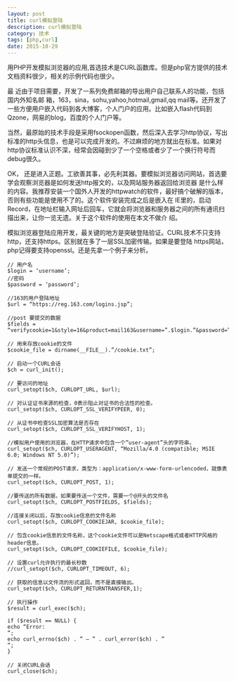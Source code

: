```yaml
---
layout: post
title: curl模拟登陆
description: curl模拟登陆
category: 技术
tags: [php,curl]
date: 2015-10-29
---
```


用PHP开发模拟浏览器的应用,首选技术是CURL函数库。但是php官方提供的技术文档资料很少，相关的示例代码也很少。

最 近由于项目需要，开发了一系列免费邮箱的导出用户自己联系人的功能，包括国内外知名邮 箱，163，sina，sohu,yahoo,hotmail,gmail,qq mail等。还开发了一些方便用户嵌入代码到各大博客，个人门户的应用。比如嵌入flash代码到Qzone，网易的blog，百度的个人门户等。

当然，最原始的技术手段是采用fsockopen函数，然后深入去学习http协议，写出标准的http头信息，也是可以完成开发的。不过麻烦的地方就出在标准。如果对http协议标准认识不深，经常会因碰到少了一个空格或者少了一个换行符号而debug很久。

OK， 还是进入正题。工欲善其事，必先利其器。要模拟浏览器访问网站，首选要学会观察浏览器是如何发送http报文的，以及网站服务器返回给浏览器 是什么样的内容。我推荐安装一个国外人开发的httpwatch的软件，最好搞个破解的版本，否则有些功能是使用不了的。这个软件安装完成之后是嵌入在 IE里的，启动Record，在地址栏输入网址后回车，它就会将浏览器和服务器之间的所有通讯扫描出来，让你一览无遗。关于这个软件的使用在本文不做介 绍。

模拟浏览器登陆应用开发，最关键的地方是突破登陆验证。CURL技术不只支持http，还支持https。区别就在多了一层SSL加密传输。如果是要登陆 https网站，php记得要支持openssl。还是先拿一个例子来分析。

    // 用户名
    $login = ‘username’;
    //密码
    $password = ‘password’;

    //163的用户登陆地址
    $url = “https://reg.163.com/logins.jsp”;

    //post 要提交的数据
    $fields = “verifycookie=1&style=16&product=mail163&username=”.$login.”&password=”.$password.”&selType=jy&remUser=&secure=on&%B5%C7%C2%BC%D3%CA%CF%E4=%B5%C7%C2%BC%D3%CA%CF%E4″;

    // 用来存放cookie的文件
    $cookie_file = dirname(__FILE__).”/cookie.txt”;

    // 启动一个CURL会话
    $ch = curl_init();

    // 要访问的地址
    curl_setopt($ch, CURLOPT_URL, $url);

    // 对认证证书来源的检查，0表示阻止对证书的合法性的检查。
    curl_setopt($ch, CURLOPT_SSL_VERIFYPEER, 0);

    // 从证书中检查SSL加密算法是否存在
    curl_setopt($ch, CURLOPT_SSL_VERIFYHOST, 1);

    //模拟用户使用的浏览器，在HTTP请求中包含一个”user-agent”头的字符串。
    curl_setopt($ch, CURLOPT_USERAGENT, “Mozilla/4.0 (compatible; MSIE 6.0; Windows NT 5.0)”);

    // 发送一个常规的POST请求，类型为：application/x-www-form-urlencoded，就像表单提交的一样。
    curl_setopt($ch, CURLOPT_POST, 1);

    //要传送的所有数据，如果要传送一个文件，需要一个@开头的文件名
    curl_setopt($ch, CURLOPT_POSTFIELDS, $fields);

    //连接关闭以后，存放cookie信息的文件名称
    curl_setopt($ch, CURLOPT_COOKIEJAR, $cookie_file);

    // 包含cookie信息的文件名称，这个cookie文件可以是Netscape格式或者HTTP风格的header信息。
    curl_setopt($ch, CURLOPT_COOKIEFILE, $cookie_file);

    // 设置curl允许执行的最长秒数
    //curl_setopt($ch, CURLOPT_TIMEOUT, 6);

    // 获取的信息以文件流的形式返回，而不是直接输出。
    curl_setopt($ch, CURLOPT_RETURNTRANSFER,1);

    // 执行操作
    $result = curl_exec($ch);

    if ($result == NULL) {
    echo “Error:
    “;
    echo curl_errno($ch) . ” – ” . curl_error($ch) . ”
    “;
    }

    // 关闭CURL会话
    curl_close($ch); 